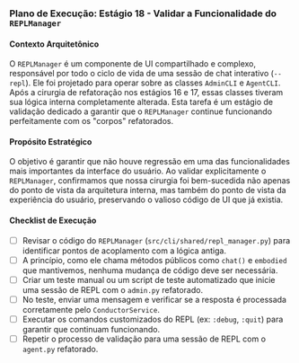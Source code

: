 ### Plano de Execução: Estágio 18 - Validar a Funcionalidade do `REPLManager`

#### Contexto Arquitetônico

O `REPLManager` é um componente de UI compartilhado e complexo, responsável por todo o ciclo de vida de uma sessão de chat interativo (`--repl`). Ele foi projetado para operar sobre as classes `AdminCLI` e `AgentCLI`. Após a cirurgia de refatoração nos estágios 16 e 17, essas classes tiveram sua lógica interna completamente alterada. Esta tarefa é um estágio de validação dedicado a garantir que o `REPLManager` continue funcionando perfeitamente com os "corpos" refatorados.

#### Propósito Estratégico

O objetivo é garantir que não houve regressão em uma das funcionalidades mais importantes da interface do usuário. Ao validar explicitamente o `REPLManager`, confirmamos que nossa cirurgia foi bem-sucedida não apenas do ponto de vista da arquitetura interna, mas também do ponto de vista da experiência do usuário, preservando o valioso código de UI que já existia.

#### Checklist de Execução

- [ ] Revisar o código do `REPLManager` (`src/cli/shared/repl_manager.py`) para identificar pontos de acoplamento com a lógica antiga.
- [ ] A princípio, como ele chama métodos públicos como `chat()` e `embodied` que mantivemos, nenhuma mudança de código deve ser necessária.
- [ ] Criar um teste manual ou um script de teste automatizado que inicie uma sessão de REPL com o `admin.py` refatorado.
- [ ] No teste, enviar uma mensagem e verificar se a resposta é processada corretamente pelo `ConductorService`.
- [ ] Executar os comandos customizados do REPL (ex: `:debug`, `:quit`) para garantir que continuam funcionando.
- [ ] Repetir o processo de validação para uma sessão de REPL com o `agent.py` refatorado.
